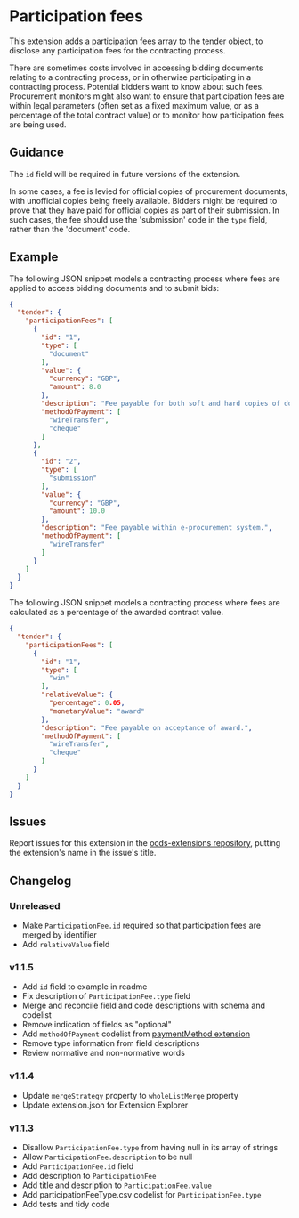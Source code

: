 # Participation fees

This extension adds a participation fees array to the tender object, to disclose any participation fees for the contracting process.

There are sometimes costs involved in accessing bidding documents relating to a contracting process, or in otherwise participating in a contracting process. Potential bidders want to know about such fees. Procurement monitors might also want to ensure that participation fees are within legal parameters (often set as a fixed maximum value, or as a percentage of the total contract value) or to monitor how participation fees are being used.

## Guidance

The `id` field will be required in future versions of the extension.

In some cases, a fee is levied for official copies of procurement documents, with unofficial copies being freely available. Bidders might be required to prove that they have paid for official copies as part of their submission. In such cases, the fee should use the 'submission' code in the `type` field, rather than the 'document' code.

## Example

The following JSON snippet models a contracting process where fees are applied to access bidding documents and to submit bids:

```json
{
  "tender": {
    "participationFees": [
      {
        "id": "1",
        "type": [
          "document"
        ],
        "value": {
          "currency": "GBP",
          "amount": 8.0
        },
        "description": "Fee payable for both soft and hard copies of documents.",
        "methodOfPayment": [
          "wireTransfer",
          "cheque"
        ]
      },
      {
        "id": "2",
        "type": [
          "submission"
        ],
        "value": {
          "currency": "GBP",
          "amount": 10.0
        },
        "description": "Fee payable within e-procurement system.",
        "methodOfPayment": [
          "wireTransfer"
        ]
      }
    ]
  }
}
```

The following JSON snippet models a contracting process where fees are calculated as a percentage of the awarded contract value.

```json
{
  "tender": {
    "participationFees": [
      {
        "id": "1",
        "type": [
          "win"
        ],
        "relativeValue": {
          "percentage": 0.05,
          "monetaryValue": "award"
        },
        "description": "Fee payable on acceptance of award.",
        "methodOfPayment": [
          "wireTransfer",
          "cheque"
        ]
      }
    ]
  }
}
```

## Issues

Report issues for this extension in the [ocds-extensions repository](https://github.com/open-contracting/ocds-extensions/issues), putting the extension's name in the issue's title.

## Changelog

### Unreleased

* Make `ParticipationFee.id` required so that participation fees are merged by identifier
* Add `relativeValue` field

### v1.1.5

* Add `id` field to example in readme
* Fix description of `ParticipationFee.type` field
* Merge and reconcile field and code descriptions with schema and codelist
* Remove indication of fields as "optional"
* Add `methodOfPayment` codelist from [paymentMethod extension](https://github.com/INAImexico/ocds_paymentMethod_extension/blob/master/codelists/paymentMethod.csv)
* Remove type information from field descriptions
* Review normative and non-normative words

### v1.1.4

* Update `mergeStrategy` property to `wholeListMerge` property
* Update extension.json for Extension Explorer

### v1.1.3

* Disallow `ParticipationFee.type` from having null in its array of strings
* Allow `ParticipationFee.description` to be null
* Add `ParticipationFee.id` field
* Add description to `ParticipationFee`
* Add title and description to `ParticipationFee.value`
* Add participationFeeType.csv codelist for `ParticipationFee.type`
* Add tests and tidy code
